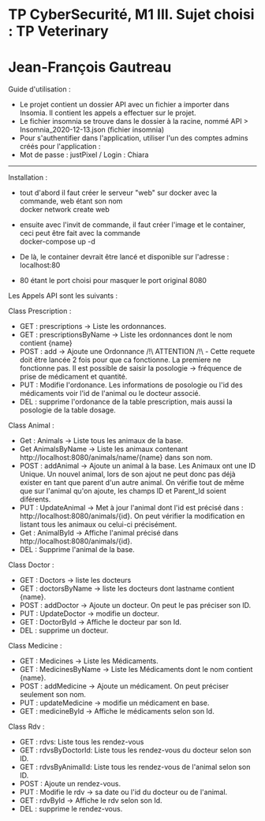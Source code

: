 # TP CyberSecurité, M1 III. Sujet choisi : TP Veterinary
# Jean-François Gautreau

Guide d'utilisation : <br />
* Le projet contient un dossier API avec un fichier a importer dans Insomia. Il contient les appels a effectuer sur le projet.
* Le fichier insomnia se trouve dans le dossier à la racine, nommé API > Insomnia_2020-12-13.json (fichier insomnia)
* Pour s'authentifier dans l'application, utiliser l'un des comptes admins créés pour l'application :
* Mot de passe : justPixel / Login : Chiara

****

Installation : 
* tout d'abord il faut créer le serveur "web" sur docker avec la commande, web étant son nom <br />
docker network create web<br />

* ensuite avec l'invit de commande, il faut créer l'image et le container, ceci peut être fait avec la commande<br />
docker-compose up -d<br />

* De là, le container devrait être lancé et disponible sur l'adresse : localhost:80<br />
* 80 étant le port choisi pour masquer le port original 8080<br />

Les Appels API sont les suivants :

Class Prescription :
  - GET : prescriptions -> Liste les ordonnances.
  - GET : prescriptionsByName -> Liste les ordonnances dont le nom contient {name}
  - POST : add -> Ajoute une Ordonnance /!\ ATTENTION /!\ - Cette requete doit être lancée 2 fois pour que ca fonctionne. La premiere ne fonctionne pas.
  Il est possible de saisir la posologie -> fréquence de prise de médicament et quantité.
  - PUT : Modifie l'ordonance. Les informations de posologie ou l'id des médicaments voir l'id de l'animal ou le docteur associé.
  - DEL : supprime l'ordonance de la table prescription, mais aussi la posologie de la table dosage.

Class Animal  :
 - Get : Animals -> Liste tous les animaux de la base.
 - Get AnimalsByName -> Liste les animaux contenant http://localhost:8080/animals/name/{name} dans son nom.
 - POST : addAnimal -> Ajoute un animal à la base. Les Animaux ont une ID Unique. Un nouvel animal, lors de son ajout ne peut donc pas déjà exister en tant que parent d'un autre animal. On vérifie tout de même que sur l'animal qu'on ajoute, les champs ID et Parent_Id soient diférents.
 - PUT : UpdateAnimal -> Met à jour l'animal dont l'id est précisé dans : http://localhost:8080/animals/{id}. On peut vérifier la modification en listant tous les animaux ou celui-ci précisément.
 - Get : AnimalById -> Affiche l'animal précisé dans http://localhost:8080/animals/{id}.
 - DEL : Supprime l'animal de la base.
 
Class Doctor  :
  - GET : Doctors -> liste les docteurs
  - GET : doctorsByName -> liste les docteurs dont lastname contient {name}.
  - POST : addDoctor -> Ajoute un docteur. On peut le pas préciser son ID.
  - PUT : UpdateDoctor -> modifie un docteur.
  - GET : DoctorById -> Affiche le docteur par son Id.
  - DEL : supprime un docteur.
  
 Class Medicine :
   - GET : Medicines -> Liste les Médicaments.
   - GET : MedicinesByName -> Liste les Médicaments dont le nom contient {name}.
   - POST : addMedicine -> Ajoute un médicament. On peut préciser seulement son nom.
   - PUT : updateMedicine -> modifie un médicament en base.
   - GET : medicineById -> Affiche le médicaments selon son Id.
   
Class Rdv :
   - GET : rdvs: Liste tous les rendez-vous
   - GET : rdvsByDoctorId: Liste tous les rendez-vous du docteur selon son ID.
   - GET : rdvsByAnimalId: Liste tous les rendez-vous de l'animal selon son ID.
   - POST : Ajoute un rendez-vous.
   - PUT : Modifie le rdv -> sa date ou l'id du docteur ou de l'animal.
   - GET : rdvById -> Affiche le rdv selon son Id.
   - DEL : supprime le rendez-vous.
   
